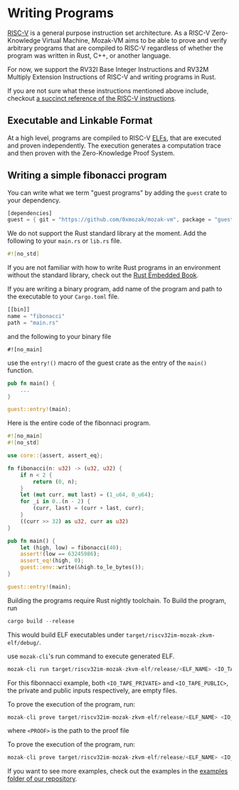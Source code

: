 # Writing Programs

[RISC-V] is a general purpose instruction set architecture. As a RISC-V Zero-Knowledge Virtual Machine, 
Mozak-VM aims to be able to prove and verify arbitrary programs that are compiled to RISC-V regardless of whether the program
was written in Rust, C++, or another language.

For now, we support the RV32I Base Integer Instructions and RV32M Multiply Extension Instructions of RISC-V and writing
programs in Rust.

If you are not sure what these instructions mentioned above include, checkout [a succinct reference of the RISC-V instructions].

## Executable and Linkable Format

At a high level, programs are compiled to RISC-V [ELFs], that are executed and proven independently. The execution generates a computation trace
and then proven with the Zero-Knowledge Proof System. 

<!-- If you are interested in learning more about this check out architecture section (not written yet) -->

## Writing a simple fibonacci program

You can write what we term "guest programs" by adding the `guest` crate to your dependency.

```rust
[dependencies]
guest = { git = "https://github.com/0xmozak/mozak-vm", package = "guest", tag = "v0.1" }
```

<!---
Add cargo add command once `guest` is published to crate.io

```
cargo add guest
```
-->

We do not support the Rust standard library at the moment. Add the following to your `main.rs` or `lib.rs` file.

```rust
#![no_std]
```

If you are not familiar with how to write Rust programs in an environment without the standard library, check out the [Rust Embedded Book].

If you are writing a binary program, add name of the program and path to the executable to your `Cargo.toml` file.

```rust
[[bin]]
name = "fibonacci"
path = "main.rs"
```

and the following to your binary file

```
#![no_main]
```

use the `entry!()` macro of the guest crate as the entry of the `main()` function.

```rust
pub fn main() {
    ...
}

guest::entry!(main);

```

Here is the entire code of the fibonnaci program.

```rust
#![no_main]
#![no_std]

use core::{assert, assert_eq};

fn fibonacci(n: u32) -> (u32, u32) {
    if n < 2 {
        return (0, n);
    }
    let (mut curr, mut last) = (1_u64, 0_u64);
    for _i in 0..(n - 2) {
        (curr, last) = (curr + last, curr);
    }
    ((curr >> 32) as u32, curr as u32)
}

pub fn main() {
    let (high, low) = fibonacci(40);
    assert!(low == 63245986);
    assert_eq!(high, 0);
    guest::env::write(&high.to_le_bytes());
}

guest::entry!(main);
```

Building the programs require Rust nightly toolchain. To Build the program, run

```rust
cargo build --release
```

This would build ELF executables under `target/riscv32im-mozak-zkvm-elf/debug/`.

<!---
change the following to actual files after iotapes are added to examples
-->

use `mozak-cli`'s run command to execute generated ELF.

```rust
mozak-cli run target/riscv32im-mozak-zkvm-elf/release/<ELF_NAME> <IO_TAPE_PRIVATE> <IO_TAPE_PUBLIC>
```

For this fibonnacci example, both `<IO_TAPE_PRIVATE>` and `<IO_TAPE_PUBLIC>`, the private and public inputs respectively, are empty files.

To prove the execution of the program, run:

```rust
mozak-cli prove target/riscv32im-mozak-zkvm-elf/release/<ELF_NAME> <IO_TAPE_PRIVATE> <IO_TAPE_PUBLIC> <PROOF>
```

where `<PROOF>` is the path to the proof file

To prove the execution of the program, run:

```rust
mozak-cli prove target/riscv32im-mozak-zkvm-elf/release/<ELF_NAME> <IO_TAPE_PRIVATE> <IO_TAPE_PUBLIC> <PROOF>
```

If you want to see more examples, check out the examples in the [examples folder of our repository].




[RISC-V]: https://github.com/riscv/riscv-isa-manual/releases/tag/Ratified-IMAFDQC
[a succinct reference of the RISC-V instructions]: https://github.com/jameslzhu/riscv-card/blob/master/riscv-card.pdf
[Rust Embedded Book]: https://docs.rust-embedded.org/book/intro/no-std.html
[examples folder of our repository]: https://github.com/0xmozak/mozak-vm/tree/main/examples
[ELFs]: https://en.wikipedia.org/wiki/Executable_and_Linkable_Format